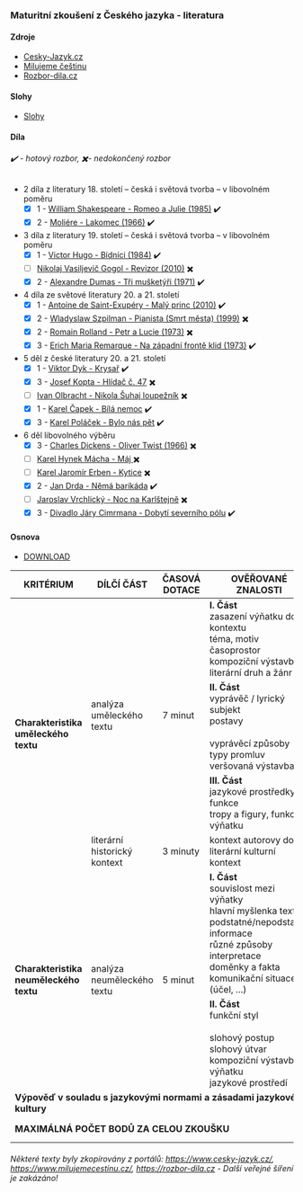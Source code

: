 ### Maturitní zkoušení z Českého jazyka - literatura

#### Zdroje
- [Cesky-Jazyk.cz](https://www.cesky-jazyk.cz)
- [Milujeme češtinu](https://www.milujemecestinu.cz/)
- [Rozbor-dila.cz](https://rozbor-dila.cz)

#### Slohy
- [Slohy](./files/slohy)

#### Díla
###### ✔️ - hotový rozbor, ✖️- nedokončený rozbor
- 2 díla z literatury 18. století – česká i světová tvorba – v libovolném poměru
  - [x] 1 - [William Shakespeare - Romeo a Julie (1985)](/files/Romeo%20a%20Julie.md) ✔️
  - [x] 2 - [Moliére - Lakomec (1966)](/files/Lakomec.md) ✔️ 

- 3 díla z literatury 19. století – česká i světová tvorba – v libovolném poměru
  - [x] 1 - [Victor Hugo - Bídníci (1984)](/files/Bídníci.md) ✔️
  - [ ] [Nikolaj Vasiljevič Gogol - Revizor (2010)](/files/Revizor.md) ✖️
  - [x] 2 - [Alexandre Dumas - Tři mušketýři (1971)](/files/Tři%20mušketýři.md) ✔️ 

- 4 díla ze světové literatury 20. a 21. století
  - [x] 1 - [Antoine de Saint-Exupéry - Malý princ (2010)](/files/Malý%20princ.md) ✔️
  - [x] 2 - [Wladyslaw Szpilman - Pianista (Smrt města) (1999)](/files/Pianista.md) ✖️
  - [x] 2 - [Romain Rolland - Petr a Lucie (1973)](/files/Petr%20a%20Lucie.md) ✖️
  - [x] 3 - [Erich Maria Remarque - Na západní frontě klid (1973)](/files/Na%20západní%20frontě%20klid.md) ✔️

- 5 děl z české literatury 20. a 21. století
  - [x] 1 - [Viktor Dyk - Krysař](/files/Krysař.md) ✔️
  - [x] 3 - [Josef Kopta - Hlídač č. 47](/files/Hlídač%20č.%2047.md) ✖️
  - [ ] [Ivan Olbracht - Nikola Šuhaj loupežník](/files/Nikola%20Šuhaj%20loupežník.md) ✖️
  - [x] 1 - [Karel Čapek - Bílá nemoc](/files/Bílá%20nemoc.md) ✔️
  - [x] 3 - [Karel Poláček - Bylo nás pět](/files/Bylo%20nás%20pět.md) ✔️

- 6 děl libovolného výběru
  - [x] 3 - [Charles Dickens - Oliver Twist (1966)](/files/Oliver%20Twist.md) ✖️
  - [ ] [Karel Hynek Mácha - Máj ](/files/Máj.md) ✖️
  - [ ] [Karel Jaromír Erben - Kytice](/files/Kytice.md) ✖️
  - [x] 2 - [Jan Drda - Němá barikáda](/files/Němá%20barikáda.md) ✔️
  - [ ] [Jaroslav Vrchlický - Noc na Karlštejně](/files/Noc%20na%20Karlštejně.md) ✖️
  - [x] 3 - [Divadlo Járy Cimrmana  - Dobytí severního pólu](/files/Dobytí%20severního%20pólu.md) ✔️

#### Osnova
- [DOWNLOAD](https://github.com/neostetic/maturita/raw/main/files/_osnova.png)
<table class="tg"><thead> <tr> <th class="tg-0pky"><span style="font-weight:bold">KRITÉRIUM</span></th> <th class="tg-0pky"><span style="font-weight:bold">DÍLČÍ ČÁST</span></th> <th class="tg-0pky"><span style="font-weight:bold">ČASOVÁ DOTACE</span></th> <th class="tg-0pky"><span style="font-weight:bold">OVĚŘOVANÉ ZNALOSTI</span></th> <th class="tg-0pky"><span style="font-weight:bold">BODY</span></th> </tr></thead><tbody> <tr> <td class="tg-0pky" rowspan="4"><span style="font-weight:bold">Charakteristika uměleckého textu</span></td> <td class="tg-0pky" rowspan="3">analýza uměleckého textu</td> <td class="tg-c3ow" rowspan="3">7 minut</td> <td class="tg-0pky"><span style="font-weight:bold">I. Část</span><br><span style="font-weight:normal">zasazení výňatku do kontextu</span><br><span style="font-weight:normal">téma, motiv</span><br><span style="font-weight:normal">časoprostor</span><br><span style="font-weight:normal">kompoziční výstavba</span><br><span style="font-weight:normal">literární druh a žánr</span></td> <td class="tg-c3ow" rowspan="3"><span style="font-weight:bold">4 body/část</span><br>12 celkem</td> </tr> <tr> <td class="tg-0pky"><span style="font-weight:bold">II. Část</span><br><span style="font-weight:normal">vyprávěč / lyrický subjekt</span><br>postavy<br><br><span style="font-weight:normal">vyprávěcí způsoby</span><br><span style="font-weight:normal">typy promluv</span><br><span style="font-weight:normal">veršovaná výstavba</span></td> </tr> <tr> <td class="tg-0pky"><span style="font-weight:bold">III. Část</span><br><span style="font-weight:normal">jazykové prostředky, funkce</span><br><span style="font-weight:normal">tropy a figury, funkce výňatku</span></td> </tr> <tr> <td class="tg-0pky">literární historický kontext</td> <td class="tg-c3ow">3 minuty</td> <td class="tg-0pky"><span style="font-weight:normal">kontext autorovy doby</span><br>literární kulturní kontext</td> <td class="tg-c3ow"><span style="font-weight:bold">4 body</span></td> </tr> <tr> <td class="tg-0pky" rowspan="2"><span style="font-weight:bold">Charakteristika neuměleckého textu</span></td> <td class="tg-0pky" rowspan="2">analýza neuměleckého textu</td> <td class="tg-c3ow" rowspan="2">5 minut</td> <td class="tg-0pky"><span style="font-weight:bold">I. Část</span><br><span style="font-weight:normal">souvislost mezi výňatky</span><br><span style="font-weight:normal">hlavní myšlenka textu</span><br><span style="font-weight:normal">podstatné/nepodstatné informace</span><br><span style="font-weight:normal">různé způsoby interpretace</span><br><span style="font-weight:normal">doměnky a fakta</span><br><span style="font-weight:normal">komunikační situace (účel, ...)</span></td> <td class="tg-7btt" rowspan="2">4 body/část<br>8 celkem</td> </tr> <tr> <td class="tg-0pky"><span style="font-weight:bold">II. Část</span><br><span style="font-weight:normal">funkční styl</span><br><br><span style="font-weight:normal">slohový postup</span><br><span style="font-weight:normal">slohový útvar</span><br><span style="font-weight:normal">kompoziční výstavba výňatku</span><br><span style="font-weight:normal">jazykové prostředí</span></td> </tr> <tr> <td class="tg-c3ow" colspan="4"><span style="font-weight:bold">Výpověď v souladu s jazykovými normami a zásadami jazykové kultury</span></td> <td class="tg-7btt">4 body</td> </tr> <tr> <td class="tg-dvpl" colspan="4"><span style="font-weight:bold">MAXIMÁLNÁ POČET BODŮ ZA CELOU ZKOUŠKU</span></td> <td class="tg-c3ow"><span style="font-weight:bold">28 BODŮ</span></td> </tr></tbody></table>

###### Některé texty byly zkopírovány z portálů: https://www.cesky-jazyk.cz/, https://www.milujemecestinu.cz/, https://rozbor-dila.cz - Další veřejné šíření je zakázáno!

